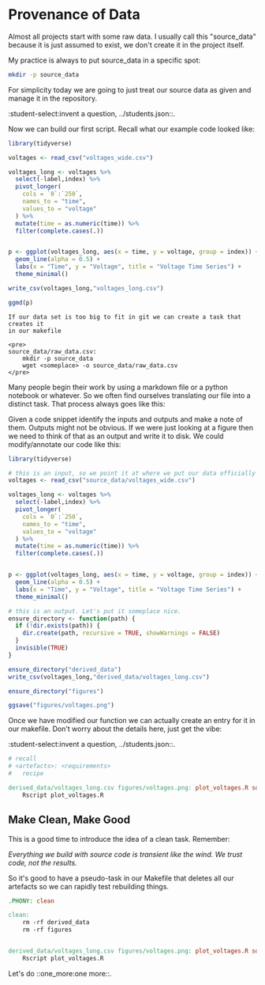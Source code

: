 Provenance of Data
==================

Almost all projects start with some raw data. I usually call this "source_data"
because it is just assumed to exist, we don't create it in the project itself.

My practice is always to put source_data in a specific spot:

```bash pwd=/bios611/my-project
mkdir -p source_data
```
For simplicity today we are going to just treat our source data as given and 
manage it in the repository.

:student-select:invent a question, ../students.json::.

Now we can build our first script. Recall what our example code looked like:

```r file=../chapter2/plot_voltages.R
library(tidyverse)

voltages <- read_csv("voltages_wide.csv")

voltages_long <- voltages %>%
  select(-label,index) %>%
  pivot_longer(
    cols = `0`:`250`,
    names_to = "time",
    values_to = "voltage"
  ) %>%
  mutate(time = as.numeric(time)) %>%
  filter(complete.cases(.))


p <- ggplot(voltages_long, aes(x = time, y = voltage, group = index)) +
  geom_line(alpha = 0.5) +
  labs(x = "Time", y = "Voltage", title = "Voltage Time Series") +
  theme_minimal()

write_csv(voltages_long,"voltages_long.csv")

ggmd(p)

```
```sidebar
If our data set is too big to fit in git we can create a task that creates it
in our makefile

<pre>
source_data/raw_data.csv:
    mkdir -p source_data
    wget <someplace> -o source_data/raw_data.csv
</pre>
```

Many people begin their work by using a markdown file or a python notebook
or whatever. So we often find ourselves translating our file into
a distinct task. That process always goes like this:

Given a code snippet identify the inputs and outputs and make a note of them.
Outputs might not be obvious. If we were just looking at a figure then we 
need to think of that as an output and write it to disk. We could modify/annotate
our code like this:

```R file=/fs/bios611/my-project/plot_voltages.R
library(tidyverse)

# this is an input, so we point it at where we put our data officially
voltages <- read_csv("source_data/voltages_wide.csv")

voltages_long <- voltages %>%
  select(-label,index) %>%
  pivot_longer(
    cols = `0`:`250`,
    names_to = "time",
    values_to = "voltage"
  ) %>%
  mutate(time = as.numeric(time)) %>%
  filter(complete.cases(.))


p <- ggplot(voltages_long, aes(x = time, y = voltage, group = index)) +
  geom_line(alpha = 0.5) +
  labs(x = "Time", y = "Voltage", title = "Voltage Time Series") +
  theme_minimal()

# this is an output. Let's put it someplace nice.
ensure_directory <- function(path) {
  if (!dir.exists(path)) {
    dir.create(path, recursive = TRUE, showWarnings = FALSE)
  }
  invisible(TRUE)
}

ensure_directory("derived_data")
write_csv(voltages_long,"derived_data/voltages_long.csv")

ensure_directory("figures")

ggsave("figures/voltages.png")
```
Once we have modified our function we can actually create an entry for it in our
makefile. Don't worry about the details here, just get the vibe:

:student-select:invent a question, ../students.json::.

```makefile 
# recall 
# <artefacts>: <requirements>
#   recipe

derived_data/voltages_long.csv figures/voltages.png: plot_voltages.R source_data/voltages_wide.csv
    Rscript plot_voltages.R
```

Make Clean, Make Good
---------------------

This is a good time to introduce the idea of a clean task. Remember:

*Everything we build with source code is transient like the wind. We trust
code, not the results.*

So it's good to have a pseudo-task in our Makefile that deletes all our artefacts
so we can rapidly test rebuilding things.

```Makefile 
.PHONY: clean

clean:
    rm -rf derived_data
    rm -rf figures


derived_data/voltages_long.csv figures/voltages.png: plot_voltages.R source_data/voltages_wide.csv
    Rscript plot_voltages.R

```
Let's do ::one_more:one more::. 
